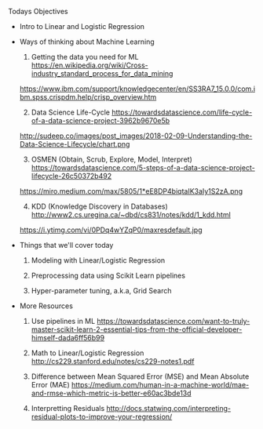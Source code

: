 Todays Objectives

* Intro to Linear and Logistic Regression

* Ways of thinking about Machine Learning
    1) Getting the data you need for ML
    https://en.wikipedia.org/wiki/Cross-industry_standard_process_for_data_mining
    
    https://www.ibm.com/support/knowledgecenter/en/SS3RA7_15.0.0/com.ibm.spss.crispdm.help/crisp_overview.htm

    2) Data Science Life-Cycle
    https://towardsdatascience.com/life-cycle-of-a-data-science-project-3962b9670e5b

    http://sudeep.co/images/post_images/2018-02-09-Understanding-the-Data-Science-Lifecycle/chart.png

    3) OSMEN (Obtain, Scrub, Explore, Model, Interpret)
    https://towardsdatascience.com/5-steps-of-a-data-science-project-lifecycle-26c50372b492
    
    https://miro.medium.com/max/5805/1*eE8DP4biqtaIK3aIy1S2zA.png

    4) KDD (Knowledge Discovery in Databases)
    http://www2.cs.uregina.ca/~dbd/cs831/notes/kdd/1_kdd.html

    https://i.ytimg.com/vi/0PDq4wYZqP0/maxresdefault.jpg

* Things that we'll cover today

    1) Modeling with Linear/Logistic Regression

    2) Preprocessing data using Scikit Learn pipelines

    3) Hyper-parameter tuning, a.k.a, Grid Search

* More Resources
    1) Use pipelines in ML
    https://towardsdatascience.com/want-to-truly-master-scikit-learn-2-essential-tips-from-the-official-developer-himself-dada6ff56b99

    2) Math to Linear/Logistic Regression
    http://cs229.stanford.edu/notes/cs229-notes1.pdf

    3) Difference between Mean Squared Error (MSE) and Mean Absolute Error (MAE)
    https://medium.com/human-in-a-machine-world/mae-and-rmse-which-metric-is-better-e60ac3bde13d

    4) Interpretting Residuals
    http://docs.statwing.com/interpreting-residual-plots-to-improve-your-regression/
